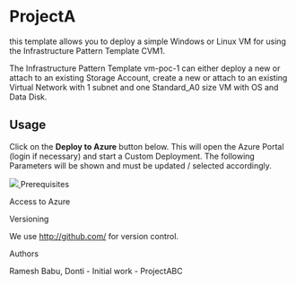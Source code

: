 # ProjectA
this template allows you to deploy a simple Windows or Linux VM for using the Infrastructure Pattern Template CVM1.

The Infrastructure Pattern Template vm-poc-1 can either deploy a new or attach to an existing Storage Account, create a new or attach to an existing Virtual Network with 1 subnet and one Standard_A0 size VM with OS and Data Disk.

## Usage

Click on the **Deploy to Azure** button below. This will open the Azure Portal (login if necessary) and start a Custom Deployment. The following Parameters will be shown and must be updated / selected accordingly. 

<a href="https://portal.azure.com/#create/Microsoft.Template/uri/https%3A%2F%2Fraw.githubusercontent.com%2Fdrameshdba%2FProjectA%2Fmaster%2Fazuredeploy.json" target="_blank">
    <img src="http://azuredeploy.net/deploybutton.png"/>
</a>
Prerequisites

Access to Azure

Versioning

We use http://github.com/ for version control.

Authors

Ramesh Babu, Donti - Initial work - ProjectABC

